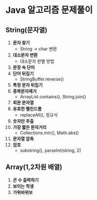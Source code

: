 # Java 알고리즘 문제풀이
## String(문자열)
1. **문자 찾기**
    - String -> char 변환
2. **대소문자 변환**
    - 대소문자 판별 방법
3. **문장 속 단어**
4. **단어 뒤집기**
   - StringBuffer.reverse()
5. **특정 문자 뒤집기**
6. **중복문자제거**
   - ArrayList.contains(), String.join()
7. **회문 문자열**
8. **유효한 팰린드롬**
   - replaceAll(), 정규식
9. **숫자만 추출**
10. **가장 짧은 문자거리**
    - Collections.min(), Math.abs()
11. **문자열 압축**
12. **암호**
    - substring(), parseInt(string, 2)

## Array(1,2차원 배열)
1. **큰 수 출력하기**
2. **보이는 학생**
3. **가위바위보**